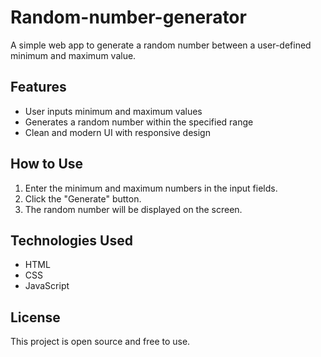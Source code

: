 # Random-number-generator


A simple web app to generate a random number between a user-defined minimum and maximum value.

## Features
- User inputs minimum and maximum values
- Generates a random number within the specified range
- Clean and modern UI with responsive design

## How to Use
1. Enter the minimum and maximum numbers in the input fields.
2. Click the "Generate" button.
3. The random number will be displayed on the screen.

## Technologies Used
- HTML
- CSS
- JavaScript


## License
This project is open source and free to use.
